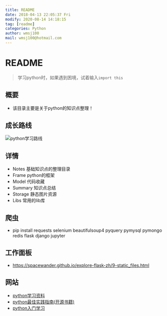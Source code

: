 ```yaml
---
title: README
date: 2018-04-13 22:05:37 Fri
modify: 2020-08-14 14:18:15 
tag: [readme]
categories: Python
author: wmsj100
mail: wmsj100@hotmail.com
---
```


# README

> 学习python时，如果遇到困境，试着输入`import this`

## 概要

- 该目录主要是关于python的知识点整理！

## 成长路线

![python学习路线](http://c.biancheng.net/uploads/allimg/190814/2-1ZQ416452U13.png)

## 详情

- Notes 基础知识点的整理目录
- Frame python的框架
- Model 代码收藏
- Summary 知识点总结
- Storage 静态图片资源
- Libs 常用的lib库

## 爬虫

- pip install requests selenium beautifulsoup4 pyquery pymysql pymongo redis flask django jupyter

## 工作面板

- https://spacewander.github.io/explore-flask-zh/9-static_files.html

## 网站

- [python学习资料](https://my.oschina.net/u/3887904/blog/1842003)
- [python最佳实践指南(开源书籍)](https://pythonguidecn.readthedocs.io/zh/latest/)
- [python入门学习](http://c.biancheng.net/view/vip_5879.html)
